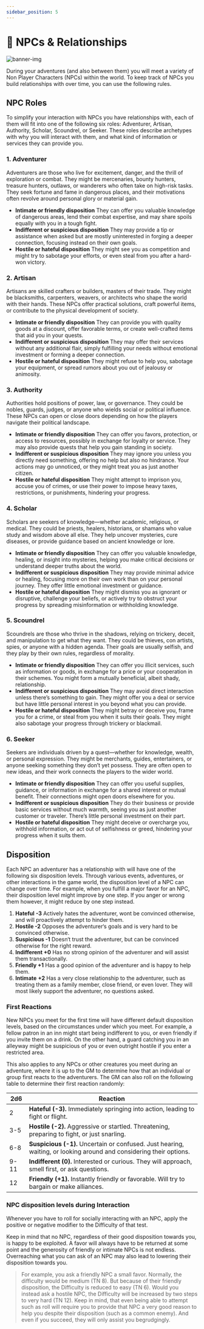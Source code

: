 ```yaml
---
sidebar_position: 5
---
```


# 👥 NPCs & Relationships

![banner-img](/img/banner/npc-relations-banner.png)

During your adventures (and also between them) you will meet a variety of Non Player Characters (NPCs) within the world. To keep track of NPCs you build relationships with over time, you can use the following rules.

## NPC Roles

To simplify your interaction with NPCs you have relationships with, each of them will fit into one of the following six roles: Adventurer, Artisan, Authority, Scholar, Scoundrel, or Seeker. These roles describe archetypes with why you will interact with them, and what kind of information or services they can provide you.

### 1. Adventurer

Adventurers are those who live for excitement, danger, and the thrill of exploration or combat. They might be mercenaries, bounty hunters, treasure hunters, outlaws, or wanderers who often take on high-risk tasks. They seek fortune and fame in dangerous places, and their motivations often revolve around personal glory or material gain.

- **Intimate or friendly disposition**
They can offer you valuable knowledge of dangerous areas, lend their combat expertise, and may share spoils equally with you in a tough fight.
- **Indifferent or suspicious disposition**
They may provide a tip or assistance when asked but are mostly uninterested in forging a deeper connection, focusing instead on their own goals.
- **Hostile or hateful disposition**
They might see you as competition and might try to sabotage your efforts, or even steal from you after a hard-won victory.

### 2. Artisan

Artisans are skilled crafters or builders, masters of their trade. They might be blacksmiths, carpenters, weavers, or architects who shape the world with their hands. These NPCs offer practical solutions, craft powerful items, or contribute to the physical development of society.

- **Intimate or friendly disposition**
They can provide you with quality goods at a discount, offer favorable terms, or create well-crafted items that aid you in your quests.
- **Indifferent or suspicious disposition**
They may offer their services without any additional flair, simply fulfilling your needs without emotional investment or forming a deeper connection.
- **Hostile or hateful disposition**
They might refuse to help you, sabotage your equipment, or spread rumors about you out of jealousy or animosity.

### 3. Authority

Authorities hold positions of power, law, or governance. They could be nobles, guards, judges, or anyone who wields social or political influence. These NPCs can open or close doors depending on how the players navigate their political landscape.

- **Intimate or friendly disposition**
They can offer you favors, protection, or access to resources, possibly in exchange for loyalty or service. They may also provide quests that help you gain standing in society.
- **Indifferent or suspicious disposition**
They may ignore you unless you directly need something, offering no help but also no hindrance. Your actions may go unnoticed, or they might treat you as just another citizen.
- **Hostile or hateful disposition**
They might attempt to imprison you, accuse you of crimes, or use their power to impose heavy taxes, restrictions, or punishments, hindering your progress.

### 4. Scholar

Scholars are seekers of knowledge—whether academic, religious, or medical. They could be priests, healers, historians, or shamans who value study and wisdom above all else. They help uncover mysteries, cure diseases, or provide guidance based on ancient knowledge or lore.

- **Intimate or friendly disposition**
They can offer you valuable knowledge, healing, or insight into mysteries, helping you make critical decisions or understand deeper truths about the world.
- **Indifferent or suspicious disposition**
They may provide minimal advice or healing, focusing more on their own work than on your personal journey. They offer little emotional investment or guidance.
- **Hostile or hateful disposition**
They might dismiss you as ignorant or disruptive, challenge your beliefs, or actively try to obstruct your progress by spreading misinformation or withholding knowledge.

### 5. Scoundrel

Scoundrels are those who thrive in the shadows, relying on trickery, deceit, and manipulation to get what they want. They could be thieves, con artists, spies, or anyone with a hidden agenda. Their goals are usually selfish, and they play by their own rules, regardless of morality.

- **Intimate or friendly disposition**
They can offer you illicit services, such as information or goods, in exchange for a price or your cooperation in their schemes. You might form a mutually beneficial, albeit shady, relationship.
- **Indifferent or suspicious disposition**
They may avoid direct interaction unless there’s something to gain. They might offer you a deal or service but have little personal interest in you beyond what you can provide.
- **Hostile or hateful disposition**
They might betray or deceive you, frame you for a crime, or steal from you when it suits their goals. They might also sabotage your progress through trickery or blackmail.

### 6. Seeker

Seekers are individuals driven by a quest—whether for knowledge, wealth, or personal expression. They might be merchants, guides, entertainers, or anyone seeking something they don’t yet possess. They are often open to new ideas, and their work connects the players to the wider world.

- **Intimate or friendly disposition**
They can offer you useful supplies, guidance, or information in exchange for a shared interest or mutual benefit. Their connections might open doors elsewhere for you.
- **Indifferent or suspicious disposition**
They do their business or provide basic services without much warmth, seeing you as just another customer or traveler. There’s little personal investment on their part.
- **Hostile or hateful disposition**
They might deceive or overcharge you, withhold information, or act out of selfishness or greed, hindering your progress when it suits them.

## Disposition

Each NPC an adventurer has a relationship with will have one of the following six disposition levels. Through various events, adventures, or other interactions in the game world, the disposition level of a NPC can change over time. For example, when you fulfill a major favor for an NPC, their disposition level might improve by one step. If you anger or wrong them however, it might reduce by one step instead.

1. **Hateful** **-3**
Actively hates the adventurer, wont be convinced otherwise, and will proactively attempt to hinder them.
2. **Hostile -2** 
Opposes the adventurer‘s goals and is very hard to be convinced otherwise.
3. **Suspicious -1** 
Doesn‘t trust the adventurer, but can be convinced otherwise for the right reward.
4. **Indifferent +0** 
Has no strong opinion of the adventurer and will assist them transactionally.
5. **Friendly +1** 
Has a good opinion of the adventurer and is happy to help them.
6. **Intimate** **+2** 
Has a very close relationship to the adventurer, such as treating them as a family member, close friend, or even lover. They will most likely support the adventurer, no questions asked.

### First Reactions

New NPCs you meet for the first time will have different default disposition levels, based on the circumstances under which you meet.
For example, a fellow patron in an inn might start being indifferent to you, or even friendly if you invite them on a drink. On the other hand, a guard catching you in an alleyway might be suspicious of you or even outright hostile if you enter a restricted area.

This also applies to any NPCs or other creatures you meet during an adventure, where it is up to the GM to determine how that an individual or group first reacts to the adventurers. The GM can also roll on the following table to determine their first reaction randomly:

| 2d6 | Reaction |
| --- | --- |
| 2 | **Hateful (-3).** Immediately springing into action, leading to fight or flight. |
| 3-5 | **Hostile (-2).** Aggressive or startled. Threatening, preparing to fight, or just snarling. |
| 6-8 | **Suspicious (-1).** Uncertain or confused. Just hearing, waiting, or looking around and considering their options. |
| 9-11 | **Indifferent (0).** Interested or curious. They will approach, smell first, or ask questions. |
| 12 | **Friendly (+1).** Instantly friendly or favorable. Will try to bargain or make alliances. |

### NPC disposition levels during Interaction

Whenever you have to roll for socially interacting with an NPC, apply the positive or negative modifier to the Difficulty of that test.

Keep in mind that no NPC, regardless of their good disposition towards you, is happy to be exploited. A favor will always have to be returned at some point and the generosity of friendly or intimate NPCs is not endless. Overreaching what you can ask of an NPC may also lead to lowering their disposition towards you.

> For example, you ask a friendly NPC a small favor. Normally, the difficulty would be medium (TN 8). But because of their friendly disposition, the Difficulty is reduced to easy (TN 6).
Would you instead ask a hostile NPC, the Difficulty will be increased by two steps to very hard (TN 12). Keep in mind, that even being able to attempt such as roll will require you to provide that NPC a very good reason to help you despite their disposition (such as a common enemy). And even if you succeed, they will only assist you begrudgingly.
>
